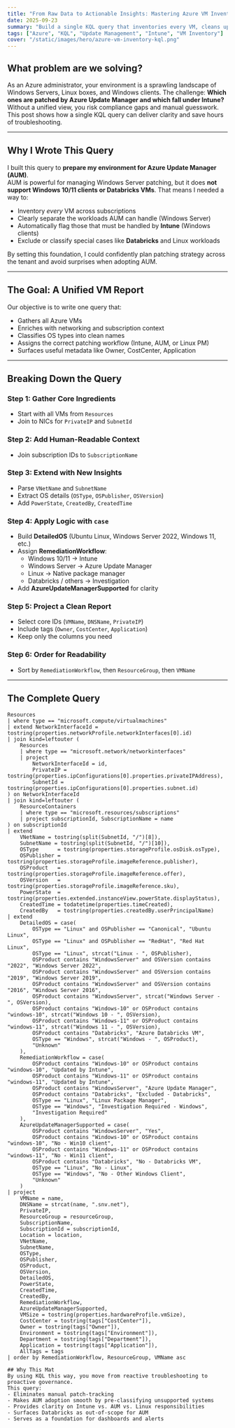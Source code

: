 ```yaml
---
title: "From Raw Data to Actionable Insights: Mastering Azure VM Inventory with KQL"
date: 2025-09-23
summary: "Build a single KQL query that inventories every VM, cleans up OS details, and assigns the right patching workflow—Intune, Azure Update Manager, or Linux package managers."
tags: ["Azure", "KQL", "Update Management", "Intune", "VM Inventory"]
cover: "/static/images/hero/azure-vm-inventory-kql.png"
---
```


## What problem are we solving?

As an Azure administrator, your environment is a sprawling landscape of Windows Servers, Linux boxes, and Windows clients. The challenge: **Which ones are patched by Azure Update Manager and which fall under Intune?**  
Without a unified view, you risk compliance gaps and manual guesswork. This post shows how a single KQL query can deliver clarity and save hours of troubleshooting.

---

## Why I Wrote This Query

I built this query to **prepare my environment for Azure Update Manager (AUM)**.  
AUM is powerful for managing Windows Server patching, but it does **not support Windows 10/11 clients or Databricks VMs**. That means I needed a way to:

- Inventory *every* VM across subscriptions  
- Clearly separate the workloads AUM can handle (Windows Server)  
- Automatically flag those that must be handled by **Intune** (Windows clients)  
- Exclude or classify special cases like **Databricks** and Linux workloads  

By setting this foundation, I could confidently plan patching strategy across the tenant and avoid surprises when adopting AUM.

---

## The Goal: A Unified VM Report

Our objective is to write one query that:

- Gathers all Azure VMs  
- Enriches with networking and subscription context  
- Classifies OS types into clean names  
- Assigns the correct patching workflow (Intune, AUM, or Linux PM)  
- Surfaces useful metadata like Owner, CostCenter, Application  

---

## Breaking Down the Query

### Step 1: Gather Core Ingredients
- Start with all VMs from `Resources`
- Join to NICs for `PrivateIP` and `SubnetId`

### Step 2: Add Human-Readable Context
- Join subscription IDs to `SubscriptionName`

### Step 3: Extend with New Insights
- Parse `VNetName` and `SubnetName`
- Extract OS details (`OSType`, `OSPublisher`, `OSVersion`)
- Add `PowerState`, `CreatedBy`, `CreatedTime`

### Step 4: Apply Logic with `case`
- Build **DetailedOS** (Ubuntu Linux, Windows Server 2022, Windows 11, etc.)
- Assign **RemediationWorkflow**:
  - Windows 10/11 → Intune  
  - Windows Server → Azure Update Manager  
  - Linux → Native package manager  
  - Databricks / others → Investigation  
- Add **AzureUpdateManagerSupported** for clarity

### Step 5: Project a Clean Report
- Select core IDs (`VMName`, `DNSName`, `PrivateIP`)
- Include tags (`Owner`, `CostCenter`, `Application`)
- Keep only the columns you need

### Step 6: Order for Readability
- Sort by `RemediationWorkflow`, then `ResourceGroup`, then `VMName`

---

## The Complete Query

```kusto
Resources
| where type == "microsoft.compute/virtualmachines"
| extend NetworkInterfaceId = tostring(properties.networkProfile.networkInterfaces[0].id)
| join kind=leftouter (
    Resources
    | where type == "microsoft.network/networkinterfaces"
    | project
        NetworkInterfaceId = id,
        PrivateIP = tostring(properties.ipConfigurations[0].properties.privateIPAddress),
        SubnetId = tostring(properties.ipConfigurations[0].properties.subnet.id)
) on NetworkInterfaceId
| join kind=leftouter (
    ResourceContainers
    | where type == "microsoft.resources/subscriptions"
    | project subscriptionId, SubscriptionName = name
) on subscriptionId
| extend
    VNetName = tostring(split(SubnetId, "/")[8]),
    SubnetName = tostring(split(SubnetId, "/")[10]),
    OSType      = tostring(properties.storageProfile.osDisk.osType),
    OSPublisher = tostring(properties.storageProfile.imageReference.publisher),
    OSProduct   = tostring(properties.storageProfile.imageReference.offer),
    OSVersion   = tostring(properties.storageProfile.imageReference.sku),
    PowerState  = tostring(properties.extended.instanceView.powerState.displayStatus),
    CreatedTime = todatetime(properties.timeCreated),
    CreatedBy   = tostring(properties.createdBy.userPrincipalName)
| extend
    DetailedOS = case(
        OSType == "Linux" and OSPublisher == "Canonical", "Ubuntu Linux",
        OSType == "Linux" and OSPublisher == "RedHat", "Red Hat Linux",
        OSType == "Linux", strcat("Linux - ", OSPublisher),
        OSProduct contains "WindowsServer" and OSVersion contains "2022", "Windows Server 2022",
        OSProduct contains "WindowsServer" and OSVersion contains "2019", "Windows Server 2019",
        OSProduct contains "WindowsServer" and OSVersion contains "2016", "Windows Server 2016",
        OSProduct contains "WindowsServer", strcat("Windows Server - ", OSVersion),
        OSProduct contains "Windows-10" or OSProduct contains "windows-10", strcat("Windows 10 - ", OSVersion),
        OSProduct contains "Windows-11" or OSProduct contains "windows-11", strcat("Windows 11 - ", OSVersion),
        OSProduct contains "Databricks", "Azure Databricks VM",
        OSType == "Windows", strcat("Windows - ", OSProduct),
        "Unknown"
    ),
    RemediationWorkflow = case(
        OSProduct contains "Windows-10" or OSProduct contains "windows-10", "Updated by Intune",
        OSProduct contains "Windows-11" or OSProduct contains "windows-11", "Updated by Intune",
        OSProduct contains "WindowsServer", "Azure Update Manager",
        OSProduct contains "Databricks", "Excluded - Databricks",
        OSType == "Linux", "Linux Package Manager",
        OSType == "Windows", "Investigation Required - Windows",
        "Investigation Required"
    ),
    AzureUpdateManagerSupported = case(
        OSProduct contains "WindowsServer", "Yes",
        OSProduct contains "Windows-10" or OSProduct contains "windows-10", "No - Win10 client",
        OSProduct contains "Windows-11" or OSProduct contains "windows-11", "No - Win11 client",
        OSProduct contains "Databricks", "No - Databricks VM",
        OSType == "Linux", "No - Linux",
        OSType == "Windows", "No - Other Windows Client",
        "Unknown"
    )
| project
    VMName = name,
    DNSName = strcat(name, ".snv.net"),
    PrivateIP,
    ResourceGroup = resourceGroup,
    SubscriptionName,
    SubscriptionId = subscriptionId,
    Location = location,
    VNetName,
    SubnetName,
    OSType,
    OSPublisher,
    OSProduct,
    OSVersion,
    DetailedOS,
    PowerState,
    CreatedTime,
    CreatedBy,
    RemediationWorkflow,
    AzureUpdateManagerSupported,
    VMSize = tostring(properties.hardwareProfile.vmSize),
    CostCenter = tostring(tags["CostCenter"]),
    Owner = tostring(tags["Owner"]),
    Environment = tostring(tags["Environment"]),
    Department = tostring(tags["Department"]),
    Application = tostring(tags["Application"]),
    AllTags = tags
| order by RemediationWorkflow, ResourceGroup, VMName asc

## Why This Mat
By using KQL this way, you move from reactive troubleshooting to proactive governance.
This query:
- Eliminates manual patch-tracking  
- Makes AUM adoption smooth by pre-classifying unsupported systems  
- Provides clarity on Intune vs. AUM vs. Linux responsibilities  
- Surfaces Databricks as out-of-scope for AUM  
- Serves as a foundation for dashboards and alerts 